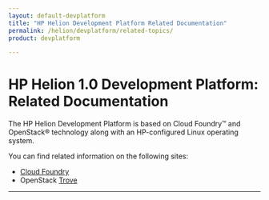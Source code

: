 ```yaml
---
layout: default-devplatform
title: "HP Helion Development Platform Related Documentation"
permalink: /helion/devplatform/related-topics/
product: devplatform

---
```

<!--PUBLISHED-->

# HP Helion 1.0 Development Platform: Related Documentation

The HP Helion Development Platform is based on Cloud Foundry&trade; and OpenStack&reg; technology along with an HP-configured Linux operating system.

You can find related information on the following sites:


- [Cloud Foundry](http://docs.cloudfoundry.org/)
- OpenStack [Trove](https://wiki.openstack.org/wiki/Trove)

----
